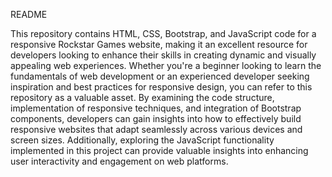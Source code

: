 README

This repository contains HTML, CSS, Bootstrap, and JavaScript code for a responsive Rockstar Games website, making it an excellent resource for developers looking to enhance their skills in creating dynamic and visually appealing web experiences. Whether you're a beginner looking to learn the fundamentals of web development or an experienced developer seeking inspiration and best practices for responsive design, you can refer to this repository as a valuable asset. By examining the code structure, implementation of responsive techniques, and integration of Bootstrap components, developers can gain insights into how to effectively build responsive websites that adapt seamlessly across various devices and screen sizes. Additionally, exploring the JavaScript functionality implemented in this project can provide valuable insights into enhancing user interactivity and engagement on web platforms.
